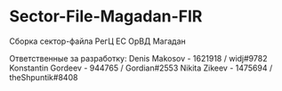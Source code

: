 # Sector-File-Magadan-FIR

Сборка сектор-файла РегЦ ЕС ОрВД Магадан

Ответственные за разработку: 
Denis Makosov - 1621918 / widj#9782
Konstantin Gordeev - 944765 / Gordian#2553
Nikita Zikeev - 1475694 / theShpuntik#8408
